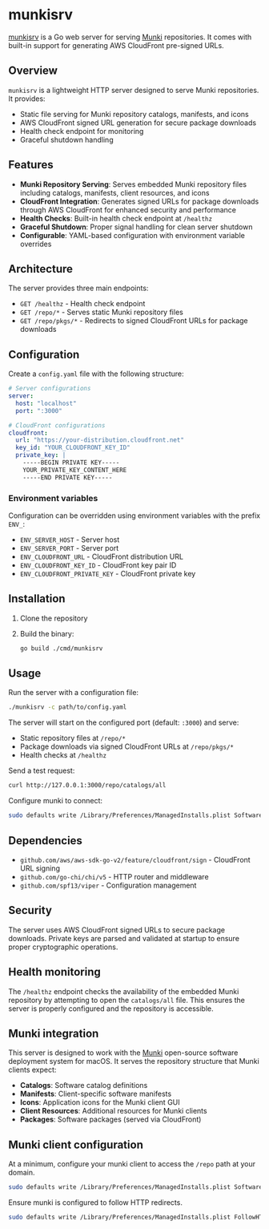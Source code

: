 # munkisrv

[munkisrv](https://pkg.go.dev/github.com/stripe/munkisrv) is a Go web server for serving [Munki](https://github.com/munki/munki) repositories. It comes with built-in support for generating AWS CloudFront pre-signed URLs.

## Overview

`munkisrv` is a lightweight HTTP server designed to serve Munki repositories. It provides:

- Static file serving for Munki repository catalogs, manifests, and icons
- AWS CloudFront signed URL generation for secure package downloads
- Health check endpoint for monitoring
- Graceful shutdown handling

## Features

- **Munki Repository Serving**: Serves embedded Munki repository files including catalogs, manifests, client resources, and icons
- **CloudFront Integration**: Generates signed URLs for package downloads through AWS CloudFront for enhanced security and performance
- **Health Checks**: Built-in health check endpoint at `/healthz`
- **Graceful Shutdown**: Proper signal handling for clean server shutdown
- **Configurable**: YAML-based configuration with environment variable overrides

## Architecture

The server provides three main endpoints:

- `GET /healthz` - Health check endpoint
- `GET /repo/*` - Serves static Munki repository files
- `GET /repo/pkgs/*` - Redirects to signed CloudFront URLs for package downloads

## Configuration

Create a `config.yaml` file with the following structure:

```yaml
# Server configurations
server:
  host: "localhost"
  port: ":3000"

# CloudFront configurations
cloudfront:
  url: "https://your-distribution.cloudfront.net"
  key_id: "YOUR_CLOUDFRONT_KEY_ID"
  private_key: |
    -----BEGIN PRIVATE KEY-----
    YOUR_PRIVATE_KEY_CONTENT_HERE
    -----END PRIVATE KEY-----
```

### Environment variables

Configuration can be overridden using environment variables with the prefix `ENV_`:

- `ENV_SERVER_HOST` - Server host
- `ENV_SERVER_PORT` - Server port
- `ENV_CLOUDFRONT_URL` - CloudFront distribution URL
- `ENV_CLOUDFRONT_KEY_ID` - CloudFront key pair ID
- `ENV_CLOUDFRONT_PRIVATE_KEY` - CloudFront private key

## Installation

1. Clone the repository
2. Build the binary:

   ```bash
   go build ./cmd/munkisrv
   ```

## Usage

Run the server with a configuration file:

```bash
./munkisrv -c path/to/config.yaml
```

The server will start on the configured port (default: `:3000`) and serve:

- Static repository files at `/repo/*`
- Package downloads via signed CloudFront URLs at `/repo/pkgs/*`
- Health checks at `/healthz`

Send a test request:

```bash
curl http://127.0.0.1:3000/repo/catalogs/all
```

Configure munki to connect:

```bash
sudo defaults write /Library/Preferences/ManagedInstalls.plist SoftwareRepoURL http://127.0.0.1:3000/repo
```

## Dependencies

- `github.com/aws/aws-sdk-go-v2/feature/cloudfront/sign` - CloudFront URL signing
- `github.com/go-chi/chi/v5` - HTTP router and middleware
- `github.com/spf13/viper` - Configuration management

## Security

The server uses AWS CloudFront signed URLs to secure package downloads. Private keys are parsed and validated at startup to ensure proper cryptographic operations.

## Health monitoring

The `/healthz` endpoint checks the availability of the embedded Munki repository by attempting to open the `catalogs/all` file. This ensures the server is properly configured and the repository is accessible.

## Munki integration

This server is designed to work with the [Munki](https://github.com/munki/munki) open-source software deployment system for macOS. It serves the repository structure that Munki clients expect:

- **Catalogs**: Software catalog definitions
- **Manifests**: Client-specific software manifests
- **Icons**: Application icons for the Munki client GUI
- **Client Resources**: Additional resources for Munki clients
- **Packages**: Software packages (served via CloudFront)

## Munki client configuration

At a minimum, configure your munki client to access the `/repo` path at your domain.

```bash
sudo defaults write /Library/Preferences/ManagedInstalls.plist SoftwareRepoURL https://<yourdomain>/repo
```

Ensure munki is configured to follow HTTP redirects.

```bash
sudo defaults write /Library/Preferences/ManagedInstalls.plist FollowHTTPRedirects https
```
